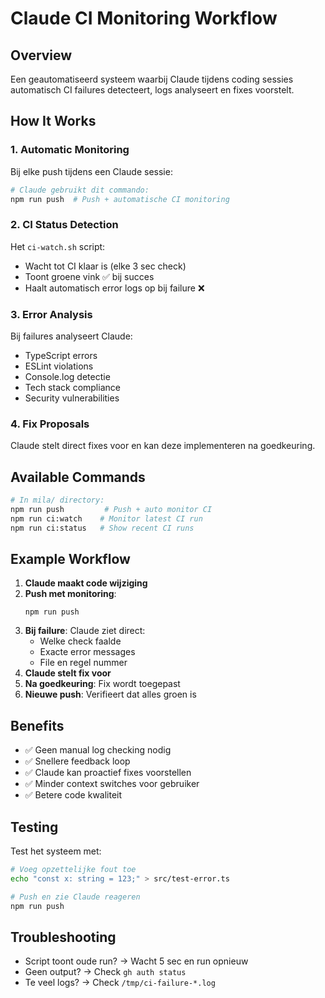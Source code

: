 # Claude CI Monitoring Workflow

## Overview
Een geautomatiseerd systeem waarbij Claude tijdens coding sessies automatisch CI failures detecteert, logs analyseert en fixes voorstelt.

## How It Works

### 1. Automatic Monitoring
Bij elke push tijdens een Claude sessie:
```bash
# Claude gebruikt dit commando:
npm run push  # Push + automatische CI monitoring
```

### 2. CI Status Detection
Het `ci-watch.sh` script:
- Wacht tot CI klaar is (elke 3 sec check)
- Toont groene vink ✅ bij succes
- Haalt automatisch error logs op bij failure ❌

### 3. Error Analysis
Bij failures analyseert Claude:
- TypeScript errors
- ESLint violations  
- Console.log detectie
- Tech stack compliance
- Security vulnerabilities

### 4. Fix Proposals
Claude stelt direct fixes voor en kan deze implementeren na goedkeuring.

## Available Commands

```bash
# In mila/ directory:
npm run push         # Push + auto monitor CI
npm run ci:watch    # Monitor latest CI run
npm run ci:status   # Show recent CI runs
```

## Example Workflow

1. **Claude maakt code wijziging**
2. **Push met monitoring**:
   ```
   npm run push
   ```
3. **Bij failure**: Claude ziet direct:
   - Welke check faalde
   - Exacte error messages
   - File en regel nummer
4. **Claude stelt fix voor**
5. **Na goedkeuring**: Fix wordt toegepast
6. **Nieuwe push**: Verifieert dat alles groen is

## Benefits

- ✅ Geen manual log checking nodig
- ✅ Snellere feedback loop
- ✅ Claude kan proactief fixes voorstellen
- ✅ Minder context switches voor gebruiker
- ✅ Betere code kwaliteit

## Testing

Test het systeem met:
```bash
# Voeg opzettelijke fout toe
echo "const x: string = 123;" > src/test-error.ts

# Push en zie Claude reageren
npm run push
```

## Troubleshooting

- Script toont oude run? → Wacht 5 sec en run opnieuw
- Geen output? → Check `gh auth status`
- Te veel logs? → Check `/tmp/ci-failure-*.log`
